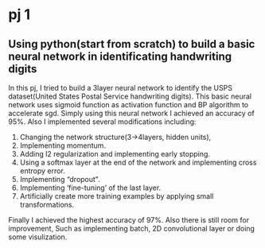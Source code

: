 pj 1
==

Using python(start from scratch) to build a basic neural network in identificating handwriting digits
---
In this pj, I tried to build a 3layer neural network to identify the USPS dataset(United States Postal Service handwriting digits). This basic neural network uses sigmoid function as activation function and BP algorithm to accelerate sgd. Simply using this neural network I achieved an accuracy of 95%. Also I implemented several modifications including:
1. Changing the network structure(3->4layers, hidden units),
2. Implementing momentum.
3. Adding l2 regularization and implementing early stopping.
4. Using a softmax layer at the end of the network and implementing cross entropy error.
5. Implementing “dropout".
6. Implementing ‘fine-tuning’ of the last layer.
7. Artificially create more training examples by applying small transformations.

Finally I achieved the highest accuracy of 97%. Also there is still room for improvement, Such as implementing batch, 2D convolutional layer or doing some visulization. 
